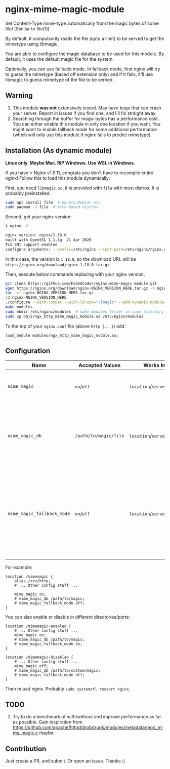 # nginx-mime-magic-module

Set Content-Type mime-type automatically from the magic bytes of some file! (Similar to file(1))

By default, it compulsorily reads the file (upto a limit) to be served to get the mimetype using libmagic.

You are able to configure the magic database to be used for this module. By default, it uses the default magic file for the system.

Optionally, you can use fallback mode. In fallback mode, first nginx will try to guess the mimetype (based off extension only) and if it fails, it'll use libmagic to guess mimetype of the file to be served.

## Warning

1. This module **was not** extensively tested. May have bugs that can crash your server. Report in issues if you find one, and I'll fix straight away.
2. Searching through the buffer for magic bytes has a performance cost. You can either enable this module in only one location if you want. You might want to enable fallback mode for some additional performance (which will only use this module if nginx fails to predict mimetype).

## Installation (As dynamic module)

**Linux only. Maybe Mac. RIP Windows. Use WSL in Windows.**

If you have > Nginx v1.9.11, congrats you don't have to recompile entire nginx! Follow this to load this module dynamically:

First, you need `libmagic.so`, it is provided with `file` with most distros. It is probably preinstalled.

```bash
sudo apt install file  # Ubuntu/Debian etc
sudo pacman -S file  # Arch-based distros
```

Second, get your nginx version:

```bash
$ nginx -V

nginx version: nginx/1.18.0
built with OpenSSL 1.1.1g  21 Apr 2020
TLS SNI support enabled
configure arguments: --prefix=/etc/nginx --conf-path=/etc/nginx/nginx.conf --sbin-path=/usr/bin/nginx --pid-path=/run/nginx.pid --lock-path=/run/lock/nginx.lock --user=http --group=http --http-log-path=/var/log/nginx/access.log --error-log-path=stderr --http-client-body-temp-path=/var/lib/nginx/client-body --http-proxy-temp-path=/var/lib/nginx/proxy --http-fastcgi-temp-path=/var/lib/nginx/fastcgi --http-scgi-temp-path=/var/lib/nginx/scgi --http-uwsgi-temp-path=/var/lib/nginx/uwsgi --with-cc-opt='-march=x86-64 -mtune=generic -O2 -pipe -fno-plt -D_FORTIFY_SOURCE=2' --with-ld-opt=-Wl,-O1,--sort-common,--as-needed,-z,relro,-z,now --with-compat --with-debug --with-file-aio --with-http_addition_module --with-http_auth_request_module --with-http_dav_module --with-http_degradation_module --with-http_flv_module --with-http_geoip_module --with-http_gunzip_module --with-http_gzip_static_module --with-http_mp4_module --with-http_realip_module --with-http_secure_link_module --with-http_slice_module --with-http_ssl_module --with-http_stub_status_module --with-http_sub_module --with-http_v2_module --with-mail --with-mail_ssl_module --with-pcre-jit --with-stream --with-stream_geoip_module --with-stream_realip_module --with-stream_ssl_module --with-stream_ssl_preread_module --with-threads
```

In this case, the version is `1.18.0`, so the download URL will be `https://nginx.org/download/nginx-1.18.0.tar.gz`.

Then, execute below commands replacing with your nginx version.

```bash
git clone https://github.com/FadedCoder/nginx-mime-magic-module.git
wget https://nginx.org/download/nginx-NGINX_VERSION_HERE.tar.gz -O nginx
tar -xf nginx-NGINX_VERSION_HERE.tar.gz
cd nginx-NGINX_VERSION_HERE
./configure --with-compat --with-ld-opt="-lmagic" --add-dynamic-module=../nginx-mime-magic-module/
make modules
sudo mkdir /etc/nginx/modules  # make modules folder in same directory as nginx.conf
sudo cp objs/ngx_http_mime_magic_module.so /etc/nginx/modules
```

To the top of your `nginx.conf` file (above `http {...}`) add:

```
load_module modules/ngx_http_mime_magic_module.so;
```

## Configuration

| Name | Accepted Values | Works In | Description | Default |
| --- | --- | --- | --- | --- |
| `mime_magic` | `on`/`off` | `location`/`server`/`main` | Turn on the mime magic module with this. | `off` |
| `mime_magic_db` | `/path/to/magic/file` | `location`/`server`/`main` | **Optional** Choose which magic database to use. Useful for using a custom magic database. | automatically obtained |
| `mime_magic_fallback_mode` | `on`/`off` | `location`/`server`/`main` | **Optional** Turn on/off the mime magic fallback mode. It will first use nginx to predict mimetypes and only use libmagic if nginx fails. | `off` |

For example:

```
location /mimemagic {
    alias /srv/http;
    # ... Other config stuff ...

    mime_magic on;
    # mime_magic_db /path/to/magic;
    # mime_magic_fallback_mode off;
}
```

You can also enable or disable in different directories/ports:

```
location /mimemagic-enabled {
    # ... Other config stuff ...
    mime_magic on;
    # mime_magic_db /path/to/magic;
    # mime_magic_fallback_mode on;
}

location /mimemagic-disabled {
    # ... Other config stuff ...
    mime_magic off;
    # mime_magic_db /path/to/custom/magic;
    # mime_magic_fallback_mode off;
}
```

Then reload nginx. Probably `sudo systemctl restart nginx`.

## TODO

1. Try to do a benchmark of with/without and improve performance as far as possible. Gain inspiration from https://github.com/apache/httpd/blob/trunk/modules/metadata/mod_mime_magic.c maybe.

## Contribution

Just create a PR, and submit. Or open an issue. Thanks :)

